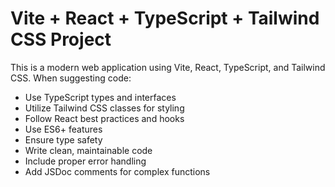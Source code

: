 <!-- Use this file to provide workspace-specific custom instructions to Copilot. For more details, visit https://code.visualstudio.com/docs/copilot/copilot-customization#_use-a-githubcopilotinstructionsmd-file -->

# Vite + React + TypeScript + Tailwind CSS Project

This is a modern web application using Vite, React, TypeScript, and Tailwind CSS. When suggesting code:

- Use TypeScript types and interfaces
- Utilize Tailwind CSS classes for styling
- Follow React best practices and hooks
- Use ES6+ features
- Ensure type safety
- Write clean, maintainable code
- Include proper error handling
- Add JSDoc comments for complex functions
